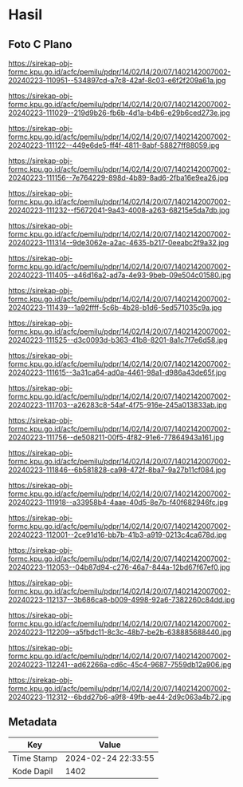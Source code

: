 # Hasil

## Foto C Plano

https://sirekap-obj-formc.kpu.go.id/acfc/pemilu/pdpr/14/02/14/20/07/1402142007002-20240223-110951--534897cd-a7c8-42af-8c03-e6f2f209a61a.jpg

https://sirekap-obj-formc.kpu.go.id/acfc/pemilu/pdpr/14/02/14/20/07/1402142007002-20240223-111029--219d9b26-fb6b-4d1a-b4b6-e29b6ced273e.jpg

https://sirekap-obj-formc.kpu.go.id/acfc/pemilu/pdpr/14/02/14/20/07/1402142007002-20240223-111122--449e6de5-ff4f-4811-8abf-58827ff88059.jpg

https://sirekap-obj-formc.kpu.go.id/acfc/pemilu/pdpr/14/02/14/20/07/1402142007002-20240223-111156--7e764229-898d-4b89-8ad6-2fba16e9ea26.jpg

https://sirekap-obj-formc.kpu.go.id/acfc/pemilu/pdpr/14/02/14/20/07/1402142007002-20240223-111232--f5672041-9a43-4008-a263-68215e5da7db.jpg

https://sirekap-obj-formc.kpu.go.id/acfc/pemilu/pdpr/14/02/14/20/07/1402142007002-20240223-111314--9de3062e-a2ac-4635-b217-0eeabc2f9a32.jpg

https://sirekap-obj-formc.kpu.go.id/acfc/pemilu/pdpr/14/02/14/20/07/1402142007002-20240223-111405--a46d16a2-ad7a-4e93-9beb-09e504c01580.jpg

https://sirekap-obj-formc.kpu.go.id/acfc/pemilu/pdpr/14/02/14/20/07/1402142007002-20240223-111439--1a92ffff-5c6b-4b28-b1d6-5ed571035c9a.jpg

https://sirekap-obj-formc.kpu.go.id/acfc/pemilu/pdpr/14/02/14/20/07/1402142007002-20240223-111525--d3c0093d-b363-41b8-8201-8a1c7f7e6d58.jpg

https://sirekap-obj-formc.kpu.go.id/acfc/pemilu/pdpr/14/02/14/20/07/1402142007002-20240223-111615--3a31ca64-ad0a-4461-98a1-d986a43de65f.jpg

https://sirekap-obj-formc.kpu.go.id/acfc/pemilu/pdpr/14/02/14/20/07/1402142007002-20240223-111703--a26283c8-54af-4f75-916e-245a013833ab.jpg

https://sirekap-obj-formc.kpu.go.id/acfc/pemilu/pdpr/14/02/14/20/07/1402142007002-20240223-111756--de508211-00f5-4f82-91e6-77864943a161.jpg

https://sirekap-obj-formc.kpu.go.id/acfc/pemilu/pdpr/14/02/14/20/07/1402142007002-20240223-111846--6b581828-ca98-472f-8ba7-9a27b11cf084.jpg

https://sirekap-obj-formc.kpu.go.id/acfc/pemilu/pdpr/14/02/14/20/07/1402142007002-20240223-111918--a33958b4-4aae-40d5-8e7b-f40f682946fc.jpg

https://sirekap-obj-formc.kpu.go.id/acfc/pemilu/pdpr/14/02/14/20/07/1402142007002-20240223-112001--2ce91d16-bb7b-41b3-a919-0213c4ca678d.jpg

https://sirekap-obj-formc.kpu.go.id/acfc/pemilu/pdpr/14/02/14/20/07/1402142007002-20240223-112053--04b87d94-c276-46a7-844a-12bd67f67ef0.jpg

https://sirekap-obj-formc.kpu.go.id/acfc/pemilu/pdpr/14/02/14/20/07/1402142007002-20240223-112137--3b686ca8-b009-4998-92a6-7382260c84dd.jpg

https://sirekap-obj-formc.kpu.go.id/acfc/pemilu/pdpr/14/02/14/20/07/1402142007002-20240223-112209--a5fbdc11-8c3c-48b7-be2b-638885688440.jpg

https://sirekap-obj-formc.kpu.go.id/acfc/pemilu/pdpr/14/02/14/20/07/1402142007002-20240223-112241--ad62266a-cd6c-45c4-9687-7559db12a906.jpg

https://sirekap-obj-formc.kpu.go.id/acfc/pemilu/pdpr/14/02/14/20/07/1402142007002-20240223-112312--6bdd27b6-a9f8-49fb-ae44-2d9c063a4b72.jpg


## Metadata

| Key        | Value               |
| ---------- | ------------------- |
| Time Stamp | 2024-02-24 22:33:55 |
| Kode Dapil | 1402                |



